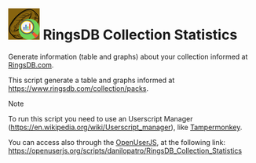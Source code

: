# ![RingsDB-Collection-Statistics](icon-64.png) RingsDB Collection Statistics
Generate information (table and graphs) about your collection informed at [RingsDB.com](https://ringsdb.com/).

This script generate a table and graphs informed at https://www.ringsdb.com/collection/packs.

> [!NOTE]
> To run this script you need to use an Userscript Manager (https://en.wikipedia.org/wiki/Userscript_manager), like [Tampermonkey](https://www.tampermonkey.net/).
> 
> You can access also through the [OpenUserJS](https://openuserjs.org/), at the following link: https://openuserjs.org/scripts/danilopatro/RingsDB_Collection_Statistics
